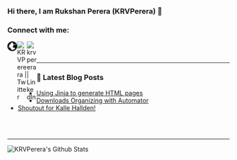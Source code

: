 ### Hi there, I am Rukshan Perera (KRVPerera) 👋


### Connect with me:

[<img align="left" alt="krvperera.com" width="22px" src="https://raw.githubusercontent.com/iconic/open-iconic/master/svg/globe.svg" />][website]
<!-- [<img align="left" alt="codeSTACKr | YouTube" width="22px" src="https://cdn.jsdelivr.net/npm/simple-icons@v3/icons/youtube.svg" />][youtube] -->
[<img align="left" alt="KRVPerera | Twitter" width="22px" src="https://cdn.jsdelivr.net/npm/simple-icons@v3/icons/twitter.svg" />][twitter]
[<img align="left" alt="krvperera | LinkedIn" width="22px" src="https://cdn.jsdelivr.net/npm/simple-icons@v3/icons/linkedin.svg" />][linkedin]
<!-- [<img align="left" alt="codeSTACKr | Instagram" width="22px" src="https://cdn.jsdelivr.net/npm/simple-icons@v3/icons/instagram.svg" />][instagram] -->
<br />
<br />

---


### 📕 Latest Blog Posts
<!-- BLOG-POST-LIST:START -->
- [Using Jinja to generate HTML pages](https://medium.com/@KRVPerera/using-jinja-to-generate-html-pages-3fb54cf8fbc8?source=rss-32e09e3b70ea------2)
- [Downloads Organizing with Automator](https://medium.com/@KRVPerera/downloads-organizing-with-automator-2a6b648e2ab1?source=rss-32e09e3b70ea------2)
- [Shoutout for Kalle Hallden!](https://medium.com/@KRVPerera/shoutout-for-kalle-hallden-f27a72fe9096?source=rss-32e09e3b70ea------2)
<!-- BLOG-POST-LIST:END -->

<!--
**KRVPerera/KRVPerera** is a ✨ _special_ ✨ repository because its `README.md` (this file) appears on your GitHub profile.

Here are some ideas to get you started:

- 🔭 I’m currently working on ...
- 🌱 I’m currently learning ...
- 👯 I’m looking to collaborate on ...
- 🤔 I’m looking for help with ...
- 💬 Ask me about ...
- 📫 How to reach me: ...
- 😄 Pronouns: ...
- ⚡ Fun fact: ...
-->

<br />
<br />

---

<img align="left" alt="KRVPerera's Github Stats" src="https://github-readme-stats.vercel.app/api?username=KRVPerera&show_icons=true&hide_border=true" />

[website]: https://krvpeerera.com
[twitter]: https://twitter.com/KRVPerera
[linkedin]: https://linkedin.com/in/krvperera